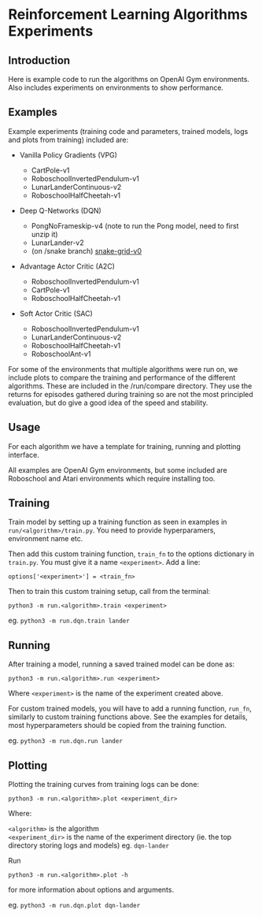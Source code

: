 # Reinforcement Learning Algorithms Experiments

## Introduction

Here is example code to run the algorithms on OpenAI Gym environments. Also
includes experiments on environments to show performance.

## Examples

Example experiments (training code and parameters, trained models, logs and plots from training) 
included are:

* Vanilla Policy Gradients (VPG)
    * CartPole-v1
    * RoboschoolInvertedPendulum-v1
    * LunarLanderContinuous-v2
    * RoboschoolHalfCheetah-v1

* Deep Q-Networks (DQN)
    * PongNoFrameskip-v4 (note to run the Pong model, need to first unzip it)
    * LunarLander-v2
    * (on /snake branch) [snake-grid-v0](https://github.com/olliejday/snake-rl)

* Advantage Actor Critic (A2C)
    * RoboschoolInvertedPendulum-v1
    * CartPole-v1
    * RoboschoolHalfCheetah-v1
    
* Soft Actor Critic (SAC)
    * RoboschoolInvertedPendulum-v1
    * LunarLanderContinuous-v2
    * RoboschoolHalfCheetah-v1
    * RoboschoolAnt-v1
    
For some of the environments that multiple algorithms were run on, we include plots 
to compare the training and performance of the different algorithms. These are included
in the /run/compare directory. They use the returns for episodes gathered during training
so are not the most principled evaluation, but do give a good idea of the speed and 
stability.

## Usage

For each algorithm we have a template for training, running and plotting interface.

All examples are OpenAI Gym environments, but some included are Roboschool and Atari environments
which require installing too.

## Training

Train model by setting up a training function as seen in examples in `run/<algorithm>/train.py`. You need to 
provide hyperparamers, environment name etc.

Then add this custom training function, `train_fn` to the options dictionary in `train.py`. You must 
give it a name `<experiment>`. Add a line:

```options['<experiment>'] = <train_fn>```  

Then to train this custom training setup, call from the terminal:

```python3 -m run.<algorithm>.train <experiment>```

eg. ```python3 -m run.dqn.train lander```

## Running

After training a model, running a saved trained model can be done as:

```python3 -m run.<algorithm>.run <experiment>```

Where `<experiment>` is the name of the experiment created above.

For custom trained models, you will have to add a running function, `run_fn`, similarly to custom training functions 
above. See the examples for details, most hyperparameters should be copied from the training function.

eg. ```python3 -m run.dqn.run lander```

## Plotting

Plotting the training curves from training logs can be done:

```python3 -m run.<algorithm>.plot <experiment_dir>```

Where:
 
`<algorithm>` is the algorithm<br/>
`<experiment_dir>` is the name of the experiment directory (ie. the top directory storing logs and models) eg. `dqn-lander`<br/>


Run 

```python3 -m run.<algorithm>.plot -h```

for more information about options and arguments.

eg. ```python3 -m run.dqn.plot dqn-lander```